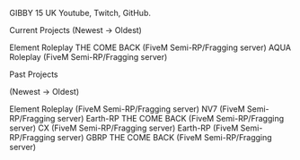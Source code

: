 GIBBY
15
UK
Youtube, Twitch, GitHub.


Current Projects
(Newest -> Oldest)

Element Roleplay THE COME BACK (FiveM Semi-RP/Fragging server)
AQUA Roleplay (FiveM Semi-RP/Fragging server)


Past Projects

(Newest -> Oldest)

Element Roleplay (FiveM Semi-RP/Fragging server)
NV7 (FiveM Semi-RP/Fragging server)
Earth-RP THE COME BACK (FiveM Semi-RP/Fragging server)
CX (FiveM Semi-RP/Fragging server)
Earth-RP (FiveM Semi-RP/Fragging server)
GBRP THE COME BACK (FiveM Semi-RP/Fragging server)



